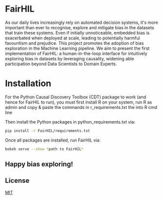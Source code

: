 # FairHIL

As our daily lives increasingly rely on automated decision systems, it's more important than ever to recognise, explore and mitigate bias in the datasets that train these systems. Even if initially unnoticeable, embedded bias is exacerbated when deployed at scale, leading to potentially harmful favouritism and prejudice. This project promotes the adoption of bias exploration in the Machine Learning pipeline. We aim to present the first implementation of FairHIL: a human-in-the-loop interface for intuitively exploring bias in datasets by leveraging causality, widening able participation beyond Data Scientists to Domain Experts.

# Installation

For the Python Causal Discovery Toolbox (CDT) package to work (and hence for FairHIL to run), you must first install R on your system, run R as admin and copy & paste the commands in r_requirements.txt the into R cmd line

Then install the Python packages in python_requirements.txt via:
```bash
pip install -r FairHIL/requirements.txt
```

Once all packages are installed, run FairHIL via:
```bash
bokeh serve --show *path to FairHIL*
```

## Happy bias exploring!

## License
[MIT](https://choosealicense.com/licenses/mit/)